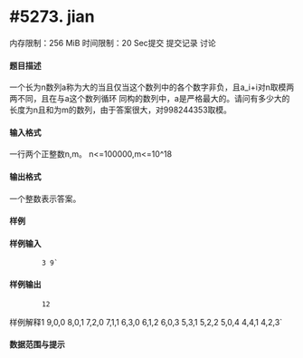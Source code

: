 
# #5273. jian
内存限制：256 MiB 时间限制：20 Sec提交 提交记录 讨论
#### 题目描述
一个长为n数列a称为大的当且仅当这个数列中的各个数字非负，且a_i+i对n取模两两不同，且在与a这个数列循环
同构的数列中，a是严格最大的。请问有多少大的长度为n且和为m的数列，由于答案很大，对998244353取模。

#### 输入格式
一行两个正整数n,m。
n<=100000,m<=10^18

#### 输出格式
一个整数表示答案。

#### 样例

#### 样例输入

			3 9`
#### 样例输出

			12
样例解释1
9,0,0 8,0,1 7,2,0 7,1,1 6,3,0 6,1,2 6,0,3 5,3,1 5,2,2 5,0,4 4,4,1 4,2,3`
#### 数据范围与提示


